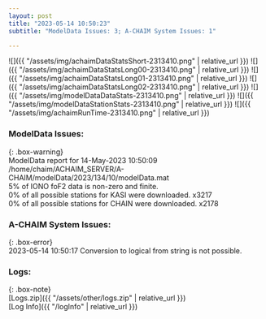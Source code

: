 ```yaml
---
layout: post
title: "2023-05-14 10:50:23"
subtitle: "ModelData Issues: 3; A-CHAIM System Issues: 1"

---
```


![]({{ "/assets/img/achaimDataStatsShort-2313410.png" | relative_url }})
![]({{ "/assets/img/achaimDataStatsLong00-2313410.png" | relative_url }})
![]({{ "/assets/img/achaimDataStatsLong01-2313410.png" | relative_url }})
![]({{ "/assets/img/achaimDataStatsLong02-2313410.png" | relative_url }})
![]({{ "/assets/img/modelDataDataStats-2313410.png" | relative_url }})
![]({{ "/assets/img/modelDataStationStats-2313410.png" | relative_url }})
![]({{ "/assets/img/achaimRunTime-2313410.png" | relative_url }})


### ModelData Issues:  
  
{: .box-warning}  
 ModelData report for 14-May-2023 10:50:09   
 /home/chaim/ACHAIM_SERVER/A-CHAIM/modelData/2023/134/10/modelData.mat   
 5% of IONO foF2 data is non-zero and finite.   
 0% of all possible stations for KASI were downloaded. x3217   
 0% of all possible stations for CHAIN were downloaded. x2178   
  
### A-CHAIM System Issues:  
  
{: .box-error}  
2023-05-14 10:50:17 Conversion to logical from string is not possible.  

### Logs:  
  
{: .box-note}  
[Logs.zip]({{ "/assets/other/logs.zip" | relative_url }})  
[Log Info]({{ "/logInfo" | relative_url }})  
